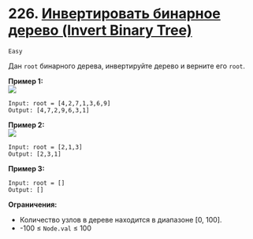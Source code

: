 # 226. [Инвертировать бинарное дерево (Invert Binary Tree)](https://leetcode.com/problems/invert-binary-tree/description/)

`Easy`

Дан `root` бинарного дерева, инвертируйте дерево и верните его `root`.

**Пример 1:**\
![](https://assets.leetcode.com/uploads/2021/03/14/invert1-tree.jpg)
```
Input: root = [4,2,7,1,3,6,9]
Output: [4,7,2,9,6,3,1]
```

**Пример 2:**\
![](https://assets.leetcode.com/uploads/2021/03/14/invert2-tree.jpg)
```
Input: root = [2,1,3]
Output: [2,3,1]
```

**Пример 3:**
```
Input: root = []
Output: []
```

**Ограничения:**

*   Количество узлов в дереве находится в диапазоне [0, 100].
*   -100 ≤ `Node.val` ≤ 100